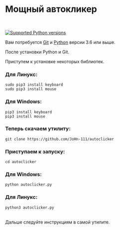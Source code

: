 
<h1>Мощный автокликер</h1></br>

<p>
<a href="https://www.python.org/" rel="nofollow"><img src="https://camo.githubusercontent.com/741baa2386635a09d556a436c9caa693cedc6e9c/68747470733a2f2f696d672e736869656c64732e696f2f707970692f707976657273696f6e732f707954656c656772616d426f744150492e737667" alt="Supported Python versions" data-canonical-src="https://img.shields.io/pypi/pyversions/pyTelegramBotAPI.svg" style="max-width:100%;"></a>


<p>Вам потребуется <a href="https://git-scm.com/">Git</a> и <a href="https://www.python.org/">Python</a> версии 3.6 или выше.</p>
<p>После установки Python и Git.</p>
<p>Приступем к установке некоторых библиотек.</p>
<h3>Для Линукс:</h3>
<code>sudo pip3 install keyboard</code></br>
<code>sudo pip3 install mouse</code></br>
<h3>Для Windows:</h3>
<code>pip3 install keyboard</code></br>
<code>pip3 install mouse</code></br>
<h3>Теперь скачаем утилиту:</h3>
<code>git clone https://github.com/JoHn-111/autoclicker</code></br>
<h3>Приступаем к запуску:</h3>
<code>cd autoclicker</code>
<h3>Для Windows:</h3>
<code>python autoclicker.py</code></br>
<h3>Для Линукс:</h3>
<code>python3 autoclicker.py</code></br></br>
<p>Дальше следуйте инструкциям в самой утилите.</p>
